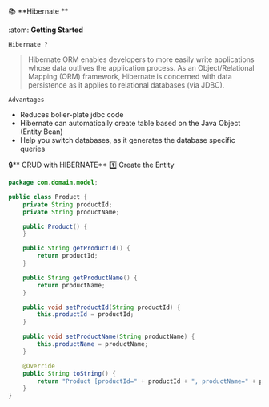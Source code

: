 :books: **Hibernate **

:atom: **Getting Started**

`Hibernate ?`
>Hibernate ORM enables developers to more easily write applications whose data outlives the application process. As an Object/Relational Mapping (ORM) framework, Hibernate is concerned with data persistence as it applies to relational databases (via JDBC). 

`Advantages`
* Reduces bolier-plate jdbc code
* Hibernate can automatically create table based on the Java Object (Entity Bean)
* Help you switch databases, as it generates the database specific queries


:lock:** CRUD with HIBERNATE**
:one: Create the Entity

``` Java
package com.domain.model;

public class Product {
	private String productId;
	private String productName;

	public Product() {
	}

	public String getProductId() {
		return productId;
	}

	public String getProductName() {
		return productName;
	}

	public void setProductId(String productId) {
		this.productId = productId;
	}

	public void setProductName(String productName) {
		this.productName = productName;
	}

	@Override
	public String toString() {
		return "Product [productId=" + productId + ", productName=" + productName + "]";
	}
}
```